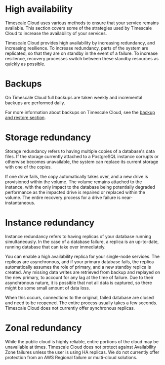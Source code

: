 # High availability
Timescale Cloud uses various methods to ensure that your service remains available. This section covers some of the strategies used by Timescale Cloud to
increase the availability of your services.

Timescale Cloud provides high availability by increasing redundancy, and
increasing resilience. To increase redundancy, parts of the system are
replicated, so that they are on standby in the event of a failure. To increase
resilience, recovery processes switch between these standby resources as quickly
as possible.

# Backups
On Timescale Cloud full backups are taken weekly and incremental backups are
performed daily.

For more information about backups on Timescale Cloud, see the
[backup and restore section][cloud-backup].

# Storage redundancy
Storage redundancy refers to having multiple copies of a database's data files.
If the storage currently attached to a PostgreSQL instance corrupts or otherwise
becomes unavailable, the system can replace its current storage with one of the
copies. 

If one drive fails, the copy automatically takes over, and a new drive is
provisioned within the volume. The volume remains attached to the instance, with
the only impact to the database being potentially degraded performance as the
impacted drive is repaired or replaced within the volume. The entire recovery
process for a drive failure is near-instantaneous. 

# Instance redundancy
Instance redundancy refers to having replicas of your database running
simultaneously. In the case of a database failure, a replica is an up-to-date,
running database that can take over immediately.

You can enable a high availability replica for your single-node services. The
replicas are asynchronous, and if your primary database fails, the replica
automatically assumes the role of primary, and a new standby replica is created.
Any missing data writes are retrieved from backup and replayed on the new
primary, to account for any lag at the time of failure. Due to their
asynchronous nature, it is possible that not all data is captured, so there
might be some small amount of data loss.

When this occurs, connections to the original, failed database are closed and
need to be reopened. The entire process usually takes a few seconds. Timescale
Cloud does not currently offer synchronous replicas.

# Zonal redundancy
While the public cloud is highly reliable, entire portions of the cloud may be
unavailable at times. Timescale Cloud does not protect against Availability Zone
failures unless the user is using HA replicas. We do not currently offer
protection from an AWS Regional failure or multi-cloud solutions.


[cloud-backup]: cloud/backup-restore-cloud/

